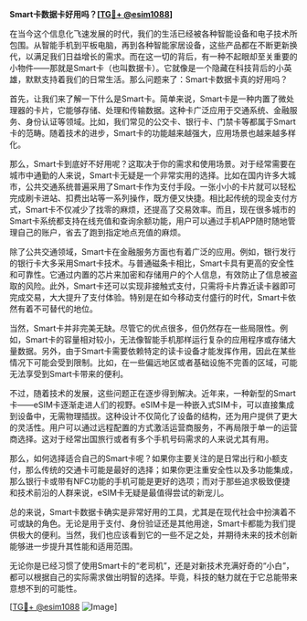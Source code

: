 **Smart卡数据卡好用吗？[[TG💪+ @esim1088](https://t.me/s/esim1088)]**

在当今这个信息化飞速发展的时代，我们的生活已经被各种智能设备和电子技术所包围。从智能手机到平板电脑，再到各种智能家居设备，这些产品都在不断更新换代，以满足我们日益增长的需求。而在这一切的背后，有一种不起眼却至关重要的小物件——那就是Smart卡（也叫数据卡）。它就像是一个隐藏在科技背后的小英雄，默默支持着我们的日常生活。那么问题来了：Smart卡数据卡真的好用吗？

首先，让我们来了解一下什么是Smart卡。简单来说，Smart卡是一种内置了微处理器的卡片，它能够存储、处理和传输数据。这种卡广泛应用于交通系统、金融服务、身份认证等领域。比如，我们常见的公交卡、银行卡、门禁卡等都属于Smart卡的范畴。随着技术的进步，Smart卡的功能越来越强大，应用场景也越来越多样化。

那么，Smart卡到底好不好用呢？这取决于你的需求和使用场景。对于经常需要在城市中通勤的人来说，Smart卡无疑是一个非常实用的选择。比如在国内许多大城市，公共交通系统普遍采用了Smart卡作为支付手段。一张小小的卡片就可以轻松完成刷卡进站、扣费出站等一系列操作，既方便又快捷。相比起传统的现金支付方式，Smart卡不仅减少了找零的麻烦，还提高了交易效率。而且，现在很多城市的Smart卡系统都支持在线充值和查询余额功能，用户可以通过手机APP随时随地管理自己的账户，省去了跑到指定地点充值的麻烦。

除了公共交通领域，Smart卡在金融服务方面也有着广泛的应用。例如，银行发行的银行卡大多采用Smart卡技术。与普通磁条卡相比，Smart卡具有更高的安全性和可靠性。它通过内置的芯片来加密和存储用户的个人信息，有效防止了信息被盗取的风险。此外，Smart卡还可以实现非接触式支付，只需将卡片靠近读卡器即可完成交易，大大提升了支付体验。特别是在如今移动支付盛行的时代，Smart卡依然有着不可替代的地位。

当然，Smart卡并非完美无缺。尽管它的优点很多，但仍然存在一些局限性。例如，Smart卡的容量相对较小，无法像智能手机那样运行复杂的应用程序或存储大量数据。另外，由于Smart卡需要依赖特定的读卡设备才能发挥作用，因此在某些情况下可能会受到限制。比如，在一些偏远地区或者基础设施不完善的区域，可能无法享受到Smart卡带来的便利。

不过，随着技术的发展，这些问题正在逐步得到解决。近年来，一种新型的Smart卡——eSIM卡逐渐走进人们的视野。eSIM卡是一种嵌入式SIM卡，可以直接集成到设备中，无需物理插拔。这种设计不仅简化了设备的结构，还为用户提供了更大的灵活性。用户可以通过远程配置的方式激活运营商服务，不再局限于单一的运营商选择。这对于经常出国旅行或者有多个手机号码需求的人来说尤其有用。

那么，如何选择适合自己的Smart卡呢？如果你主要关注的是日常出行和小额支付，那么传统的交通卡可能是最好的选择；如果你更注重安全性以及多功能集成，那么银行卡或带有NFC功能的手机可能是更好的选项；而对于那些追求极致便捷和技术前沿的人群来说，eSIM卡无疑是最值得尝试的新宠儿。

总的来说，Smart卡数据卡确实是非常好用的工具，尤其是在现代社会中扮演着不可或缺的角色。无论是用于支付、身份验证还是其他用途，Smart卡都能为我们提供极大的便利。当然，我们也应该看到它的一些不足之处，并期待未来的技术创新能够进一步提升其性能和适用范围。

无论你是已经习惯了使用Smart卡的“老司机”，还是对新技术充满好奇的“小白”，都可以根据自己的实际需求做出明智的选择。毕竟，科技的魅力就在于它总能带来意想不到的可能性。

[[TG💪+ @esim1088](https://t.me/s/esim1088) ![Image](https://i.postimg.cc/4NQfJmqS/Snipaste-2025-05-13-00-14-12.png)]